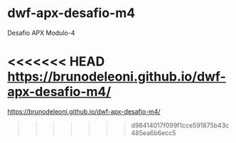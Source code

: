 # dwf-apx-desafio-m4
Desafio APX Modulo-4

<<<<<<< HEAD
https://brunodeleoni.github.io/dwf-apx-desafio-m4/
=======
 https://brunodeleoni.github.io/dwf-apx-desafio-m4/
>>>>>>> d98414017f099f1cce591875b43c485ea6b6ecc5
